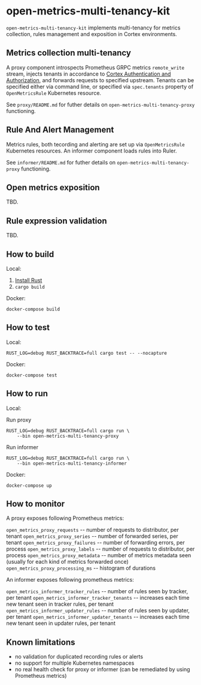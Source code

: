 open-metrics-multi-tenancy-kit
=================================

`open-metrics-multi-tenancy-kit` implements multi-tenancy for metrics collection,
rules management and exposition in Cortex environments.

Metrics collection multi-tenancy
--------------------------------
A proxy component introspects Prometheus GRPC metrics `remote_write` stream,
injects tenants in accordance to 
[Cortex Authentication and Authorization](https://cortexmetrics.io/docs/guides/auth/),
and forwards requests to specified upstream. Tenants can be specified either
via command line, or specified via `spec.tenants` property of 
`OpenMetricsRule` Kubernetes resource.

See `proxy/README.md` for futher details on `open-metrics-multi-tenancy-proxy` functioning.

Rule And Alert Management
-------------------------
Metrics rules, both tecording and alerting are set up via `OpenMetricsRule` Kubernetes resources.
An informer component loads rules into Ruler.

See `informer/README.md` for futher details on `open-metrics-multi-tenancy-proxy` functioning.

Open metrics exposition
-----------------------
TBD.

Rule expression validation
--------------------------
TBD.

How to build
-------------

Local:

1) [Install Rust](https://doc.rust-lang.org/cargo/getting-started/installation.html)
2) `cargo build`

Docker:

`docker-compose build`

How to test
-----------

Local:

```
RUST_LOG=debug RUST_BACKTRACE=full cargo test -- --nocapture
```

Docker:

`docker-compose test`

How to run
----------
Local:

Run proxy
```
RUST_LOG=debug RUST_BACKTRACE=full cargo run \
    --bin open-metrics-multi-tenancy-proxy
```

Run informer

```
RUST_LOG=debug RUST_BACKTRACE=full cargo run \
    --bin open-metrics-multi-tenancy-informer
```

Docker:

`docker-compose up`


How to monitor
--------------

A proxy exposes following Prometheus metrics:

`open_metrics_proxy_requests`           -- number of requests to distributor, per tenant
`open_metrics_proxy_series`             -- number of forwarded series, per tenant
`open_metrics_proxy_failures`           -- number of forwarding errors, per process
`open_metrics_proxy_labels`             -- number of requests to distributor, per process
`open_metrics_proxy_metadata`           -- number of metrics metadata seen (usually for each kind of metrics forwarded once)
`open_metrics_proxy_processing_ms`      -- histogram of durations

An informer exposes following prometheus metrics:

`open_metrics_informer_tracker_rules`   -- number of rules seen by tracker, per tenant
`open_metrics_informer_tracker_tenants` -- increases each time new tenant seen in tracker rules, per tenant
`open_metrics_informer_updater_rules`   -- number of rules seen by updater, per tenant
`open_metrics_informer_updater_tenants` -- increases each time new tenant seen in updater rules, per tenant


Known limitations
------------------
- no validation for duplicated recording rules or alerts
- no support for multiple Kubernetes namespaces
- no real health check for proxy or informer (can be remediated by using Prometheus metrics)
